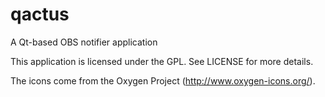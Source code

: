 qactus
======

A Qt-based OBS notifier application

This application is licensed under the GPL. See LICENSE for more details.

The icons come from the Oxygen Project (http://www.oxygen-icons.org/).
